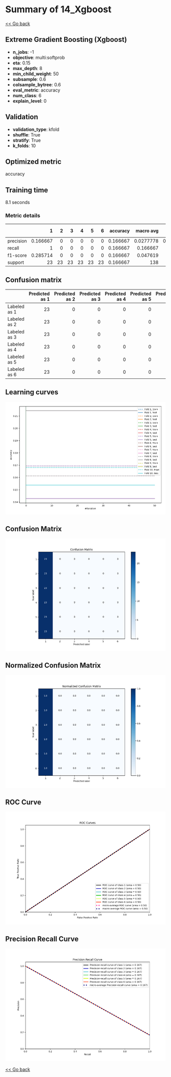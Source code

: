 # Summary of 14_Xgboost

[<< Go back](../README.md)


## Extreme Gradient Boosting (Xgboost)
- **n_jobs**: -1
- **objective**: multi:softprob
- **eta**: 0.15
- **max_depth**: 8
- **min_child_weight**: 50
- **subsample**: 0.6
- **colsample_bytree**: 0.6
- **eval_metric**: accuracy
- **num_class**: 6
- **explain_level**: 0

## Validation
 - **validation_type**: kfold
 - **shuffle**: True
 - **stratify**: True
 - **k_folds**: 10

## Optimized metric
accuracy

## Training time

8.1 seconds

### Metric details
|           |         1 |   2 |   3 |   4 |   5 |   6 |   accuracy |   macro avg |   weighted avg |   logloss |
|:----------|----------:|----:|----:|----:|----:|----:|-----------:|------------:|---------------:|----------:|
| precision |  0.166667 |   0 |   0 |   0 |   0 |   0 |   0.166667 |   0.0277778 |      0.0277778 |   1.79176 |
| recall    |  1        |   0 |   0 |   0 |   0 |   0 |   0.166667 |   0.166667  |      0.166667  |   1.79176 |
| f1-score  |  0.285714 |   0 |   0 |   0 |   0 |   0 |   0.166667 |   0.047619  |      0.047619  |   1.79176 |
| support   | 23        |  23 |  23 |  23 |  23 |  23 |   0.166667 | 138         |    138         |   1.79176 |


## Confusion matrix
|              |   Predicted as 1 |   Predicted as 2 |   Predicted as 3 |   Predicted as 4 |   Predicted as 5 |   Predicted as 6 |
|:-------------|-----------------:|-----------------:|-----------------:|-----------------:|-----------------:|-----------------:|
| Labeled as 1 |               23 |                0 |                0 |                0 |                0 |                0 |
| Labeled as 2 |               23 |                0 |                0 |                0 |                0 |                0 |
| Labeled as 3 |               23 |                0 |                0 |                0 |                0 |                0 |
| Labeled as 4 |               23 |                0 |                0 |                0 |                0 |                0 |
| Labeled as 5 |               23 |                0 |                0 |                0 |                0 |                0 |
| Labeled as 6 |               23 |                0 |                0 |                0 |                0 |                0 |

## Learning curves
![Learning curves](learning_curves.png)
## Confusion Matrix

![Confusion Matrix](confusion_matrix.png)


## Normalized Confusion Matrix

![Normalized Confusion Matrix](confusion_matrix_normalized.png)


## ROC Curve

![ROC Curve](roc_curve.png)


## Precision Recall Curve

![Precision Recall Curve](precision_recall_curve.png)



[<< Go back](../README.md)
